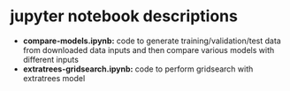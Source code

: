 # jupyter notebook descriptions

+ **compare-models.ipynb:** code to generate training/validation/test data from downloaded data inputs and then compare various models with different inputs
+ **extratrees-gridsearch.ipynb:** code to perform gridsearch with extratrees model

